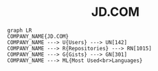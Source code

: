 <h1 align="center">JD.COM</h1>

```mermaid
graph LR
COMPANY_NAME{JD.COM}
COMPANY_NAME ---> U{Users} ---> UN[142]
COMPANY_NAME ---> R{Repositories} ---> RN[1015]
COMPANY_NAME ---> G{Gists} ---> GN[301]
COMPANY_NAME ---> ML{Most Used<br>Languages}
```
